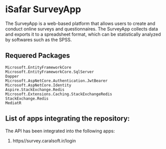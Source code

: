 # iSafar SurveyApp
The SurveyApp is a web-based platform that allows users to create and conduct online surveys and questionnaires. The SurveyApp collects data and exports it to a spreadsheet format, which can be statistically analyzed by softwares such as the SPSS.


## Requered Packages

    Microsoft.EntityFrameworkCore
    Microsoft.EntityFrameworkCore.SqlServer
    Dapper
    Microsoft.AspNetCore.Authentication.JwtBearer
    Microsoft.AspNetCore.Identity
    Aspire.StackExchange.Redis
    Microsoft.Extensions.Caching.StackExchangeRedis
    StackExchange.Redis
    MediatR
    
## List of apps integrating the repository: 
The API has been integrated into the following apps:

1. https//survey.caralsoft.ir/login

